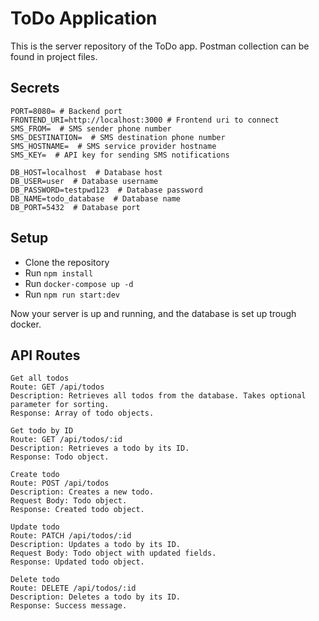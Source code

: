
# ToDo Application

This is the server repository of the ToDo app.
Postman collection can be found in project files.

## Secrets

```
PORT=8080= # Backend port 
FRONTEND_URI=http://localhost:3000 # Frontend uri to connect
SMS_FROM=  # SMS sender phone number
SMS_DESTINATION=  # SMS destination phone number
SMS_HOSTNAME=  # SMS service provider hostname
SMS_KEY=  # API key for sending SMS notifications

DB_HOST=localhost  # Database host
DB_USER=user  # Database username
DB_PASSWORD=testpwd123  # Database password
DB_NAME=todo_database  # Database name
DB_PORT=5432  # Database port
```

## Setup

- Clone the repository
- Run `npm install`
- Run `docker-compose up -d`
- Run `npm run start:dev`

Now your server is up and running, and the database is set up trough docker.

## API Routes
```
Get all todos
Route: GET /api/todos
Description: Retrieves all todos from the database. Takes optional parameter for sorting.
Response: Array of todo objects.
```
```
Get todo by ID
Route: GET /api/todos/:id
Description: Retrieves a todo by its ID.
Response: Todo object.
```
```
Create todo
Route: POST /api/todos
Description: Creates a new todo.
Request Body: Todo object.
Response: Created todo object.
```
```
Update todo
Route: PATCH /api/todos/:id
Description: Updates a todo by its ID.
Request Body: Todo object with updated fields.
Response: Updated todo object.
```
```
Delete todo
Route: DELETE /api/todos/:id
Description: Deletes a todo by its ID.
Response: Success message.
```
